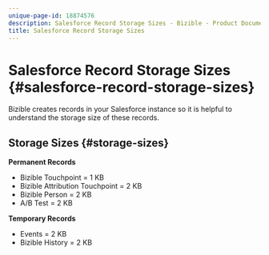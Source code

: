 ```yaml
---
unique-page-id: 18874576
description: Salesforce Record Storage Sizes - Bizible - Product Documentation
title: Salesforce Record Storage Sizes
---
```


# Salesforce Record Storage Sizes {#salesforce-record-storage-sizes}

Bizible creates records in your Salesforce instance so it is helpful to understand the storage size of these records.

## Storage Sizes {#storage-sizes}

**Permanent Records**

* Bizible Touchpoint = 1 KB
* Bizible Attribution Touchpoint = 2 KB
* Bizible Person = 2 KB
* A/B Test = 2 KB

**Temporary Records**

* Events = 2 KB
* Bizible History = 2 KB
